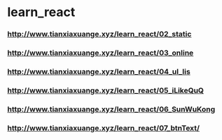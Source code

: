 # learn_react
### http://www.tianxiaxuange.xyz/learn_react/02_static
### http://www.tianxiaxuange.xyz/learn_react/03_online
### http://www.tianxiaxuange.xyz/learn_react/04_ul_lis
### http://www.tianxiaxuange.xyz/learn_react/05_iLikeQuQ
### http://www.tianxiaxuange.xyz/learn_react/06_SunWuKong
### http://www.tianxiaxuange.xyz/learn_react/07_btnText/
